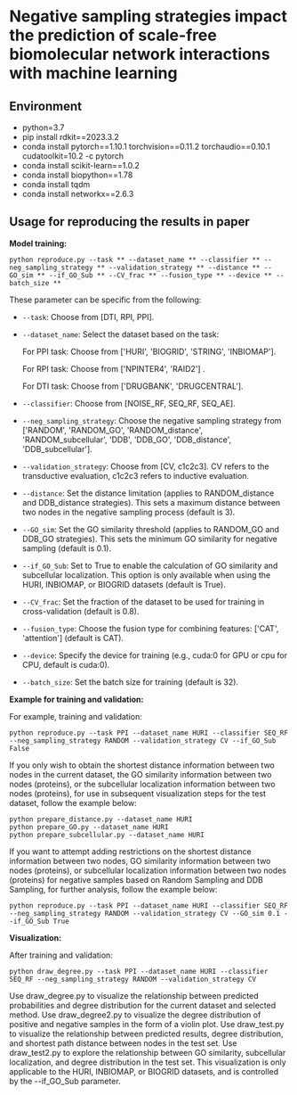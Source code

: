 # Negative sampling strategies impact the prediction of scale-free biomolecular network interactions with machine learning

## Environment

*   python=3.7
*   pip install rdkit==2023.3.2
*   conda install pytorch==1.10.1 torchvision==0.11.2 torchaudio==0.10.1 cudatoolkit=10.2 -c pytorch
*   conda install scikit-learn==1.0.2
*   conda install biopython==1.78
*   conda install tqdm
*   conda install networkx==2.6.3

## Usage for reproducing the results in paper

**Model training:**

    python reproduce.py --task ** --dataset_name ** --classifier ** --neg_sampling_strategy ** --validation_strategy ** --distance ** --GO_sim ** --if_GO_Sub ** --CV_frac ** --fusion_type ** --device ** --batch_size **

These parameter can be specific from the following:

*   `--task`: Choose from \[DTI, RPI, PPI].

*   `--dataset_name`: Select the dataset based on the task:

    For PPI task: Choose from \['HURI', 'BIOGRID', 'STRING', 'INBIOMAP'].&#x20;

    For RPI task: Choose from \['NPINTER4', 'RAID2'] .

    For DTI task: Choose from \['DRUGBANK', 'DRUGCENTRAL'].

*   `--classifier`: Choose from \[NOISE\_RF, SEQ\_RF, SEQ\_AE].

*   `--neg_sampling_strategy`: Choose the negative sampling strategy from \['RANDOM', 'RANDOM\_GO', 'RANDOM\_distance', 'RANDOM\_subcellular', 'DDB', 'DDB\_GO', 'DDB\_distance', 'DDB\_subcellular'].

*   `--validation_strategy`: Choose from \[CV, c1c2c3]. CV refers to the transductive evaluation, c1c2c3 refers to inductive evaluation.

*   `--distance`: Set the distance limitation (applies to RANDOM\_distance and DDB\_distance strategies). This sets a maximum distance between two nodes in the negative sampling process (default is 3).

*   `--GO_sim`: Set the GO similarity threshold (applies to RANDOM\_GO and DDB\_GO strategies). This sets the minimum GO similarity for negative sampling (default is 0.1).

*   `--if_GO_Sub`: Set to True to enable the calculation of GO similarity and subcellular localization. This option is only available when using the HURI, INBIOMAP, or BIOGRID datasets (default is True).

*   `--CV_frac`: Set the fraction of the dataset to be used for training in cross-validation (default is 0.8).

*   `--fusion_type`: Choose the fusion type for combining features: \['CAT', 'attention'] (default is CAT).

*   `--device`: Specify the device for training (e.g., cuda:0 for GPU or cpu for CPU, default is cuda:0).

*   `--batch_size`: Set the batch size for training (default is 32).

**Example for training and validation:**

For example, training and validation:

    python reproduce.py --task PPI --dataset_name HURI --classifier SEQ_RF --neg_sampling_strategy RANDOM --validation_strategy CV --if_GO_Sub False

If you only wish to obtain the shortest distance information between two nodes in the current dataset, the GO similarity information between two nodes (proteins), or the subcellular localization information between two nodes (proteins), for use in subsequent visualization steps for the test dataset, follow the example below:

    python prepare_distance.py --dataset_name HURI 
    python prepare_GO.py --dataset_name HURI 
    python prepare_subcellular.py --dataset_name HURI 

If you want to attempt adding restrictions on the shortest distance information between two nodes, GO similarity information between two nodes (proteins), or subcellular localization information between two nodes (proteins) for negative samples based on Random Sampling and DDB Sampling, for further analysis, follow the example below:

    python reproduce.py --task PPI --dataset_name HURI --classifier SEQ_RF --neg_sampling_strategy RANDOM --validation_strategy CV --GO_sim 0.1 --if_GO_Sub True 

**Visualization:**

&#x20;After training and validation:

    python draw_degree.py --task PPI --dataset_name HURI --classifier SEQ_RF --neg_sampling_strategy RANDOM --validation_strategy CV

Use draw\_degree.py to visualize the relationship between predicted probabilities and degree distribution for the current dataset and selected method.
Use draw\_degree2.py to visualize the degree distribution of positive and negative samples in the form of a violin plot.
Use draw\_test.py to visualize the relationship between predicted results, degree distribution, and shortest path distance between nodes in the test set.
Use draw\_test2.py to explore the relationship between GO similarity, subcellular localization, and degree distribution in the test set. This visualization is only applicable to the HURI, INBIOMAP, or BIOGRID datasets, and is controlled by the --if\_GO\_Sub parameter.

